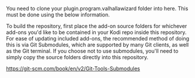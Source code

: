 You need to clone your plugin.program.valhallawizard folder into here. This must be done using the below information.

To build the repository, first place the add-on source folders for whichever add-ons you'd like to be contained in your Kodi repo inside this repository. For ease of updating included add-ons, the recommended method of doing this is via Git Submodules, which are supported by many Git clients, as well as the Git terminal. If you choose not to use submodules, you'll need to simply copy the source folders directly into this repository.

https://git-scm.com/book/en/v2/Git-Tools-Submodules

